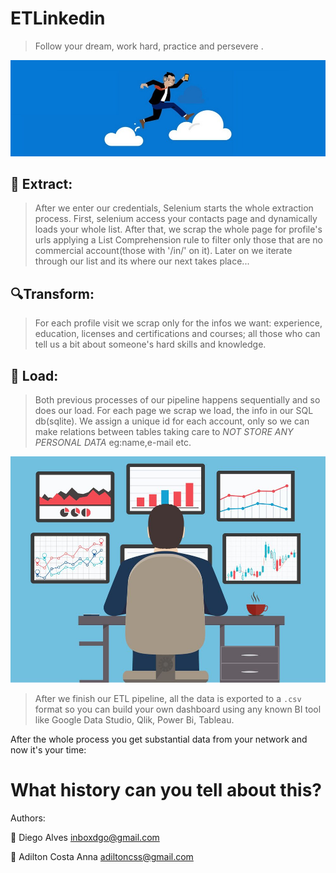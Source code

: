 # ETLinkedin


> Follow your dream, work hard, practice and persevere .



<img src="./.src/capa.jpeg" alt="classic ETL template">






## :hammer: Extract:

> After we enter our credentials, Selenium starts the whole extraction process. First, selenium access your contacts page and dynamically loads your whole list. 
> After that, we scrap the whole page for profile's urls applying a List Comprehension rule to filter only those that are no commercial account(those with '/in/' on it). Later on we iterate through our list and its where our next takes place...






##  :mag:Transform:

> For each profile visit we scrap only for the infos we want: experience, education, licenses and certifications and courses; all those who can tell us a bit about someone's hard skills and knowledge.






## :floppy_disk:  Load:

> Both previous processes of our pipeline happens sequentially and so does our load. For each page we scrap we load, the info in our SQL db(sqlite). We assign a unique id for each account, only so we can make relations between tables taking care to *NOT STORE ANY PERSONAL DATA* eg:name,e-mail etc.






<img src="./.src/dashboard.jpeg" alt="classic ETL template">

> After we finish our ETL pipeline, all the data is exported to a `.csv` format so you can build your own dashboard using any known BI tool like Google Data Studio, Qlik, Power Bi, Tableau.



After the whole process you get substantial data from your network and now it's your time:

# What history can you tell about this?









Authors:

:bust_in_silhouette: Diego Alves inboxdgo@gmail.com

:bust_in_silhouette: Adilton Costa Anna adiltoncss@gmail.com

